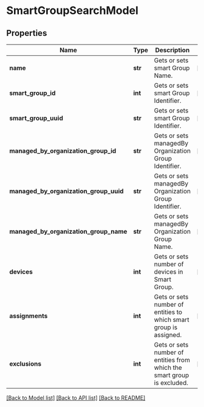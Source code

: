 # SmartGroupSearchModel

## Properties
Name | Type | Description | Notes
------------ | ------------- | ------------- | -------------
**name** | **str** | Gets or sets smart Group Name. | [optional] 
**smart_group_id** | **int** | Gets or sets smart Group Identifier. | [optional] 
**smart_group_uuid** | **str** | Gets or sets smart Group Identifier. | [optional] 
**managed_by_organization_group_id** | **str** | Gets or sets managedBy Organization Group Identifier. | [optional] 
**managed_by_organization_group_uuid** | **str** | Gets or sets managedBy Organization Group Identifier. | [optional] 
**managed_by_organization_group_name** | **str** | Gets or sets managedBy Organization Group Name. | [optional] 
**devices** | **int** | Gets or sets number of devices in Smart Group. | [optional] 
**assignments** | **int** | Gets or sets number of entities to which smart group is assigned. | [optional] 
**exclusions** | **int** | Gets or sets number of entities from which the smart group is excluded. | [optional] 

[[Back to Model list]](../README.md#documentation-for-models) [[Back to API list]](../README.md#documentation-for-api-endpoints) [[Back to README]](../README.md)


